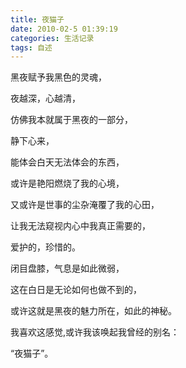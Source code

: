 ```yaml
---
title: 夜猫子
date: 2010-02-5 01:39:19
categories: 生活记录
tags: 自述
---
```


黑夜赋予我黑色的灵魂，

夜越深，心越清，

仿佛我本就属于黑夜的一部分，

静下心来，

能体会白天无法体会的东西，

或许是艳阳燃烧了我的心境，

又或许是世事的尘杂淹覆了我的心田，

让我无法窥视内心中我真正需要的，

爱护的，珍惜的。

闭目盘膝，气息是如此微弱，

这在白日是无论如何也做不到的，

或许这就是黑夜的魅力所在，如此的神秘。

我喜欢这感觉,或许我该唤起我曾经的别名：

“夜猫子”。
